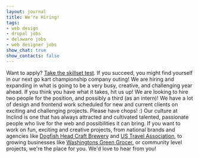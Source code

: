 ```yaml
---
layout: journal
title: We're Hiring!
tags: 
- web design
- drupal jobs
- delaware jobs
- web designer jobs
show_chat: true
show_contacts: false
---
```


Want to apply? <a href="http://smarterer.com/skillsets/join?t=xJOAHrlu" target="_blank">Take the skillset test</a>. If you succeed, you might find yourself in our next go kart championship company outing!  We are hiring and expanding in what is going to be a very busy, creative, and challenging year ahead. If you think you have what it takes, hit us up!  We are looking to hire two people for the position, and possibly a third (as an intern)! We have a lot of design and frontend work scheduled for new and current clients on exciting and challenging projects. Please have chops! :)  Our culture at Inclind is one that has always attracted and cultivated talented, passionate people who live for the web and possibilities it can bring. If you want to work on fun, exciting and creative projects, from national brands and agencies like <a href="http://www.dogfish.com" target="_blank">Dogfish Head Craft Brewery</a> and <a href="http://ustravel.org" target="_blank">US Travel Association</a>, to growing businesses like <a href="http://www.washingtonsgreengrocer.com" target="_blank">Washingtons Green Grocer</a>, or community level projects, we're the place for you. We'd love to hear from you!
